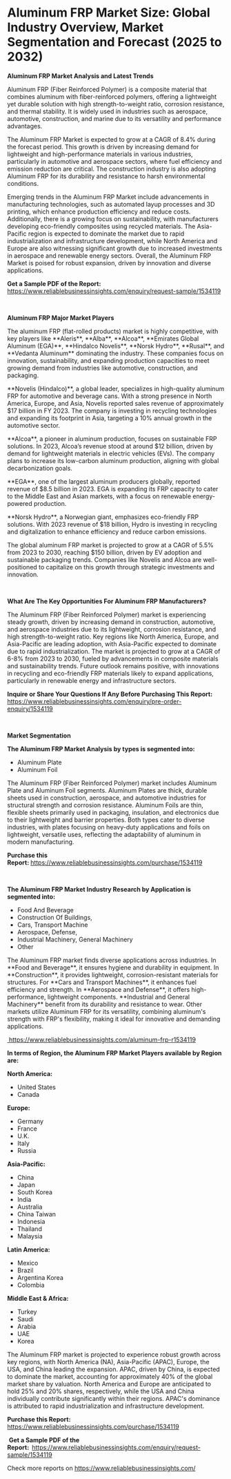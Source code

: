 <p><h1>Aluminum FRP Market Size: Global Industry Overview, Market Segmentation and Forecast (2025 to 2032)</h1></p><p><strong>Aluminum FRP Market Analysis and Latest Trends</strong></p>
<p><p>Aluminum FRP (Fiber Reinforced Polymer) is a composite material that combines aluminum with fiber-reinforced polymers, offering a lightweight yet durable solution with high strength-to-weight ratio, corrosion resistance, and thermal stability. It is widely used in industries such as aerospace, automotive, construction, and marine due to its versatility and performance advantages.</p><p>The Aluminum FRP Market is expected to grow at a CAGR of 8.4% during the forecast period. This growth is driven by increasing demand for lightweight and high-performance materials in various industries, particularly in automotive and aerospace sectors, where fuel efficiency and emission reduction are critical. The construction industry is also adopting Aluminum FRP for its durability and resistance to harsh environmental conditions.</p><p>Emerging trends in the Aluminum FRP Market include advancements in manufacturing technologies, such as automated layup processes and 3D printing, which enhance production efficiency and reduce costs. Additionally, there is a growing focus on sustainability, with manufacturers developing eco-friendly composites using recycled materials. The Asia-Pacific region is expected to dominate the market due to rapid industrialization and infrastructure development, while North America and Europe are also witnessing significant growth due to increased investments in aerospace and renewable energy sectors. Overall, the Aluminum FRP Market is poised for robust expansion, driven by innovation and diverse applications.</p></p>
<p><strong>Get a Sample PDF of the Report:&nbsp;</strong> <a href="https://www.reliablebusinessinsights.com/enquiry/request-sample/1534119?utm_campaign=62&utm_medium=2&utm_source=Github&utm_content=ia&utm_term=26012025&utm_id=aluminum-frp">https://www.reliablebusinessinsights.com/enquiry/request-sample/1534119</a></p>
<p>&nbsp;</p>
<p><strong>Aluminum FRP Major Market Players</strong></p>
<p><p>The aluminum FRP (flat-rolled products) market is highly competitive, with key players like **Aleris**, **Alba**, **Alcoa**, **Emirates Global Aluminum (EGA)**, **Hindalco Novelis**, **Norsk Hydro**, **Rusal**, and **Vedanta Aluminum** dominating the industry. These companies focus on innovation, sustainability, and expanding production capacities to meet growing demand from industries like automotive, construction, and packaging.</p><p>**Novelis (Hindalco)**, a global leader, specializes in high-quality aluminum FRP for automotive and beverage cans. With a strong presence in North America, Europe, and Asia, Novelis reported sales revenue of approximately $17 billion in FY 2023. The company is investing in recycling technologies and expanding its footprint in Asia, targeting a 10% annual growth in the automotive sector.</p><p>**Alcoa**, a pioneer in aluminum production, focuses on sustainable FRP solutions. In 2023, Alcoa’s revenue stood at around $12 billion, driven by demand for lightweight materials in electric vehicles (EVs). The company plans to increase its low-carbon aluminum production, aligning with global decarbonization goals.</p><p>**EGA**, one of the largest aluminum producers globally, reported revenue of $8.5 billion in 2023. EGA is expanding its FRP capacity to cater to the Middle East and Asian markets, with a focus on renewable energy-powered production.</p><p>**Norsk Hydro**, a Norwegian giant, emphasizes eco-friendly FRP solutions. With 2023 revenue of $18 billion, Hydro is investing in recycling and digitalization to enhance efficiency and reduce carbon emissions.</p><p>The global aluminum FRP market is projected to grow at a CAGR of 5.5% from 2023 to 2030, reaching $150 billion, driven by EV adoption and sustainable packaging trends. Companies like Novelis and Alcoa are well-positioned to capitalize on this growth through strategic investments and innovation.</p></p>
<p>&nbsp;</p>
<p><strong>What Are The Key Opportunities For Aluminum FRP Manufacturers?</strong></p>
<p><p>The Aluminum FRP (Fiber Reinforced Polymer) market is experiencing steady growth, driven by increasing demand in construction, automotive, and aerospace industries due to its lightweight, corrosion resistance, and high strength-to-weight ratio. Key regions like North America, Europe, and Asia-Pacific are leading adoption, with Asia-Pacific expected to dominate due to rapid industrialization. The market is projected to grow at a CAGR of 6-8% from 2023 to 2030, fueled by advancements in composite materials and sustainability trends. Future outlook remains positive, with innovations in recycling and eco-friendly FRP materials likely to expand applications, particularly in renewable energy and infrastructure sectors.</p></p>
<p><strong>Inquire or Share Your Questions If Any Before Purchasing This Report:</strong> <a href="https://www.reliablebusinessinsights.com/enquiry/pre-order-enquiry/1534119?utm_campaign=62&utm_medium=2&utm_source=Github&utm_content=ia&utm_term=26012025&utm_id=aluminum-frp">https://www.reliablebusinessinsights.com/enquiry/pre-order-enquiry/1534119</a></p>
<p>&nbsp;</p>
<p><strong>Market Segmentation</strong></p>
<p><strong>The Aluminum FRP Market Analysis by types is segmented into:</strong></p>
<p><ul><li>Aluminum Plate</li><li>Aluminum Foil</li></ul></p>
<p><p>The Aluminum FRP (Fiber Reinforced Polymer) market includes Aluminum Plate and Aluminum Foil segments. Aluminum Plates are thick, durable sheets used in construction, aerospace, and automotive industries for structural strength and corrosion resistance. Aluminum Foils are thin, flexible sheets primarily used in packaging, insulation, and electronics due to their lightweight and barrier properties. Both types cater to diverse industries, with plates focusing on heavy-duty applications and foils on lightweight, versatile uses, reflecting the adaptability of aluminum in modern manufacturing.</p></p>
<p><strong>Purchase this Report:&nbsp;</strong><a href="https://www.reliablebusinessinsights.com/purchase/1534119?utm_campaign=62&utm_medium=2&utm_source=Github&utm_content=ia&utm_term=26012025&utm_id=aluminum-frp">https://www.reliablebusinessinsights.com/purchase/1534119</a></p>
<p>&nbsp;</p>
<p><strong>The Aluminum FRP Market Industry Research by Application is segmented into:</strong></p>
<p><ul><li>Food And Beverage</li><li>Construction Of Buildings,</li><li>Cars, Transport Machine</li><li>Aerospace, Defense,</li><li>Industrial Machinery, General Machinery</li><li>Other</li></ul></p>
<p><p>The Aluminum FRP market finds diverse applications across industries. In **Food and Beverage**, it ensures hygiene and durability in equipment. In **Construction**, it provides lightweight, corrosion-resistant materials for structures. For **Cars and Transport Machines**, it enhances fuel efficiency and strength. In **Aerospace and Defense**, it offers high-performance, lightweight components. **Industrial and General Machinery** benefit from its durability and resistance to wear. Other markets utilize Aluminum FRP for its versatility, combining aluminum's strength with FRP's flexibility, making it ideal for innovative and demanding applications.</p></p>
<p><a href="https://www.reliablebusinessinsights.com/aluminum-frp-r1534119?utm_campaign=62&utm_medium=2&utm_source=Github&utm_content=ia&utm_term=26012025&utm_id=aluminum-frp">&nbsp;https://www.reliablebusinessinsights.com/aluminum-frp-r1534119</a></p>
<p><strong>In terms of Region, the Aluminum FRP Market Players available by Region are:</strong></p>
<p>
    <p> <strong> North America: </strong>
        <ul>
            <li>United States</li>
            <li>Canada</li>
        </ul>
        </p> 
    <p> <strong> Europe: </strong>
        <ul>
            <li>Germany</li>
            <li>France</li>
            <li>U.K.</li>
            <li>Italy</li>
            <li>Russia</li>
        </ul>
        </p> 
    <p> <strong> Asia-Pacific: </strong>
        <ul>
            <li>China</li>
            <li>Japan</li>
            <li>South Korea</li>
            <li>India</li>
            <li>Australia</li>
            <li>China Taiwan</li>
            <li>Indonesia</li>
            <li>Thailand</li>
            <li>Malaysia</li>
        </ul>
        </p> 
    <p> <strong> Latin America: </strong>
        <ul>
            <li>Mexico</li>
            <li>Brazil</li>
            <li>Argentina Korea</li>
            <li>Colombia</li>
        </ul>
        </p> 
    <p> <strong> Middle East & Africa: </strong>
        <ul>
            <li>Turkey</li>
            <li>Saudi</li>
            <li>Arabia</li>
            <li>UAE</li>
            <li>Korea</li>
        </ul>
    </p>
    </p>
<p><p>The Aluminum FRP market is projected to experience robust growth across key regions, with North America (NA), Asia-Pacific (APAC), Europe, the USA, and China leading the expansion. APAC, driven by China, is expected to dominate the market, accounting for approximately 40% of the global market share by valuation. North America and Europe are anticipated to hold 25% and 20% shares, respectively, while the USA and China individually contribute significantly within their regions. APAC's dominance is attributed to rapid industrialization and infrastructure development.</p></p>
<p><strong>Purchase this Report: </strong><a href="https://www.reliablebusinessinsights.com/purchase/1534119?utm_campaign=62&utm_medium=2&utm_source=Github&utm_content=ia&utm_term=26012025&utm_id=aluminum-frp">https://www.reliablebusinessinsights.com/purchase/1534119</a></p>
<p>&nbsp;<strong>Get a Sample PDF of the Report:&nbsp;&nbsp;</strong><a href="https://www.reliablebusinessinsights.com/enquiry/request-sample/1534119?utm_campaign=62&utm_medium=2&utm_source=Github&utm_content=ia&utm_term=26012025&utm_id=aluminum-frp">https://www.reliablebusinessinsights.com/enquiry/request-sample/1534119</a></p>
<p><strong></strong></p>
<p>Check more reports on <a href="https://www.reliablebusinessinsights.com/?utm_campaign=62&utm_medium=2&utm_source=Github&utm_content=ia&utm_term=26012025&utm_id=aluminum-frp">https://www.reliablebusinessinsights.com/</a></p>